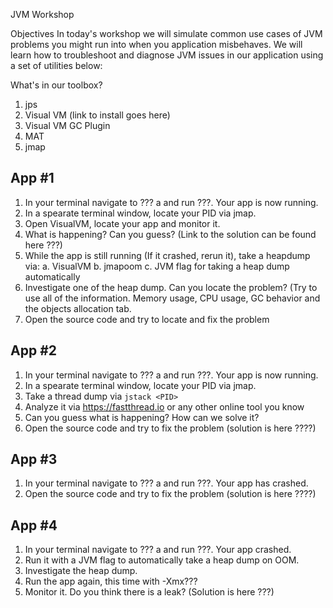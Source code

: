JVM Workshop

Objectives
In today's workshop we will simulate common use cases of JVM problems you might run into when you application misbehaves.
We will learn how to troubleshoot and diagnose JVM issues in our application using a set of utilities below:

What's in our toolbox?
1. jps 
2. Visual VM  (link to install goes here)
3. Visual VM GC Plugin
4. MAT
5. jmap

App #1
------

1. In your terminal navigate to ??? a and run ???. Your app is now running.
2. In a spearate terminal window, locate your PID via jmap.
3. Open VisualVM, locate your app and monitor it. 
4. What is happening? Can you guess? (Link to the solution can be found here ???)
5. While the app is still running (If it crashed, rerun it), take a heapdump via:
  a. VisualVM
  b. jmapoom
  c. JVM flag for taking a heap dump automatically
6. Investigate one of the heap dump. Can you locate the problem? (Try to use all of the information. Memory usage, CPU usage, GC behavior and the objects allocation tab.
7. Open the source code and try to locate and fix the problem

App #2
------
1. In your terminal navigate to ??? a and run ???. Your app is now running.
2. In a spearate terminal window, locate your PID via jmap.
3. Take a thread dump via `jstack <PID>`
4. Analyze it via https://fastthread.io or any other online tool you know 
5. Can you guess what is happening? How can we solve it?
6. Open the source code and try to fix the problem (solution is here ????)

App #3
------
1. In your terminal navigate to ??? a and run ???. Your app has crashed.
2. Open the source code and try to fix the problem (solution is here ????)

App #4
------
1. In your terminal navigate to ??? a and run ???. Your app crashed.
2. Run it with a JVM flag to automatically take a heap dump on OOM.
3. Investigate the heap dump. 
4. Run the app again, this time with -Xmx???
5. Monitor it. Do you think there is a leak? (Solution is here ???)

